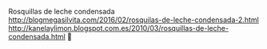 Rosquillas de leche condensada	http://blogmegasilvita.com/2016/02/rosquilas-de-leche-condensada-2.html	http://kanelaylimon.blogspot.com.es/2010/03/rosquillas-de-leche-condensada.html
਍